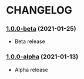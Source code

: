 CHANGELOG
=========

###  [1.0.0-beta](https://github.com/webeweb/core-bundle/tree/v1.0.0-beta) (2021-01-25)

- Beta release

###  [1.0.0-alpha](https://github.com/webeweb/core-bundle/tree/v1.0.0-alpha) (2021-01-13)

- Alpha release
